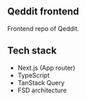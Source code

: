 ## Qeddit frontend

Frontend repo of Qeddit.

## Tech stack

- Next.js (App router)
- TypeScript
- TanStack Query
- FSD architecture
